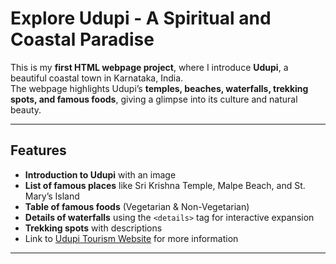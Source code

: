 #  Explore Udupi - A Spiritual and Coastal Paradise

This is my **first HTML webpage project**, where I introduce **Udupi**, a beautiful coastal town in Karnataka, India.  
The webpage highlights Udupi’s **temples, beaches, waterfalls, trekking spots, and famous foods**, giving a glimpse into its culture and natural beauty.

---

##  Features

-  **Introduction to Udupi** with an image  
-  **List of famous places** like Sri Krishna Temple, Malpe Beach, and St. Mary’s Island  
-  **Table of famous foods** (Vegetarian & Non-Vegetarian)  
-  **Details of waterfalls** using the `<details>` tag for interactive expansion  
-  **Trekking spots** with descriptions  
-  Link to [Udupi Tourism Website](https://www.udupitourism.com/) for more information  

---



